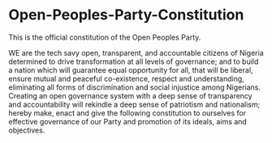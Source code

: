 # Open-Peoples-Party-Constitution
This is the official constitution of the Open Peoples Party.

WE are the tech savy open, transparent, and accountable citizens of Nigeria determined to drive transformation at all levels of governance; and to build a nation which will guarantee equal opportunity for all, that will be liberal, ensure mutual and peaceful co-existence, respect and understanding, eliminating all forms of discrimination and social injustice among Nigerians. Creating an open governance system with a deep sense of transparency and accountability will rekindle a deep sense of patriotism and nationalism; hereby make, enact and give the following constitution to ourselves for effective governance of our Party and promotion of its ideals, aims and objectives.
